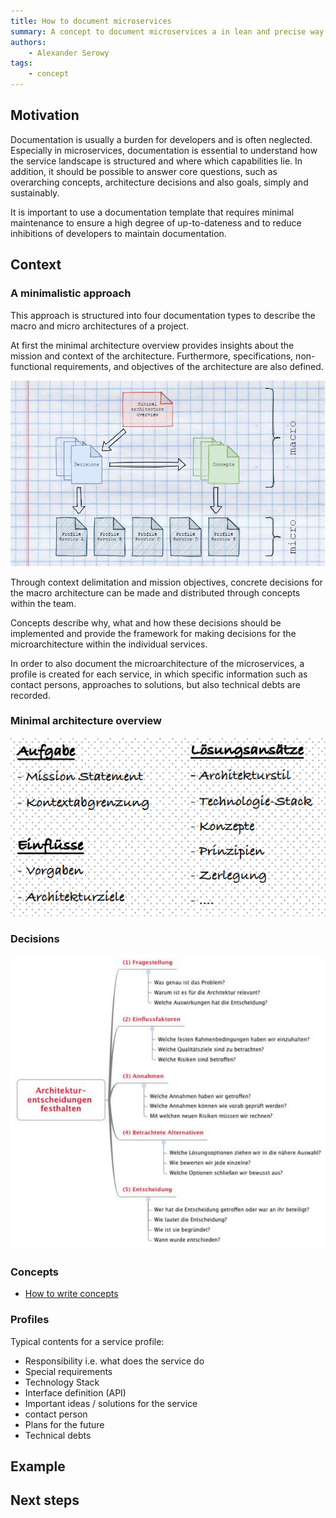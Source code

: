 ```yaml
---
title: How to document microservices
summary: A concept to document microservices a in lean and precise way.
authors:
    - Alexander Serowy
tags:
    - concept
---
```


## Motivation

Documentation is usually a burden for developers and is often neglected. Especially in microservices, documentation is essential to understand how the service landscape is structured and where which capabilities lie. In addition, it should be possible to answer core questions, such as overarching concepts, architecture decisions and also goals, simply and sustainably.

It is important to use a documentation template that requires minimal maintenance to ensure a high degree of up-to-dateness and to reduce inhibitions of developers to maintain documentation.

## Context

### A minimalistic approach

This approach is structured into four documentation types to describe the macro and micro architectures of a project.

At first the minimal architecture overview provides insights about the mission and context of the architecture. Furthermore, specifications, non-functional requirements, and objectives of the architecture are also defined.  

![Overview of documentation elements](images/documenting_microservices_overview.png)

Through context delimitation and mission objectives, concrete decisions for the macro architecture can be made and distributed through concepts within the team.

Concepts describe why, what and how these decisions should be implemented and provide the framework for making decisions for the microarchitecture within the individual services.

In order to also document the microarchitecture of the microservices, a profile is created for each service, in which specific information such as contact persons, approaches to solutions, but also technical debts are recorded.

### Minimal architecture overview

![Content of minimal architectural overview](images/documenting_microservices_minimal_overview.png)

### Decisions

![Mandatory questions to document decisions](images/documenting_microservices_decision_template.png)

### Concepts

- [How to write concepts](write_concepts.md)

### Profiles

Typical contents for a service profile:

- Responsibility i.e. what does the service do
- Special requirements
- Technology Stack
- Interface definition (API)
- Important ideas / solutions for the service
- contact person
- Plans for the future
- Technical debts

## Example

## Next steps
